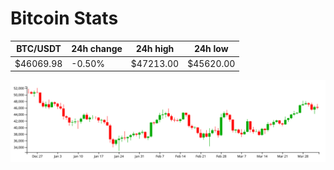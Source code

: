 # Bitcoin Stats

BTC/USDT|24h change|24h high|24h low|
|---|---|---|---|
|$46069.98|-0.50%|$47213.00|$45620.00|

<img src="./chart.svg">

